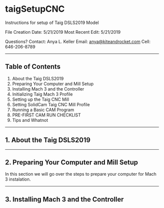 # taigSetupCNC
Instructions for setup of Taig DSLS2019 Model

File Creation Date: 5/21/2019
Most Recent Edit: 5/21/2019

Questions?  Contact: 
Anya L. Keller
Email: anya@kiteandrocket.com
Cell: 646-206-8789

---

## Table of Contents
1. About the Taig DSLS2019
2. Preparing Your Computer and Mill Setup
3. Installing Mach 3 and the Controller
4. Initializing Taig Mach 3 Profile
5. Setting up the Taig CNC Mill
6. Setting SolidCam Taig CNC Mill Profile
7. Running a Basic CAM Program
8. PRE-FIRST CAM RUN CHECKLIST
9. Tips and Whatnot

---

## 1. About the Taig DSLS2019

---

## 2. Preparing Your Computer and Mill Setup
In this section we will go over the steps to prepare your computer for Mach 3 instalation. 

---

## 3. Installing Mach 3 and the Controller

